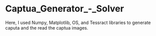 # Captua_Generator_-_Solver
Here, I used Numpy, Matplotlib, OS, and Tessract libraries to generate caputa and the read the captua images. 
